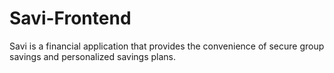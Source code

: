 # Savi-Frontend
Savi is a financial application that provides the convenience of secure group savings and personalized savings plans.
